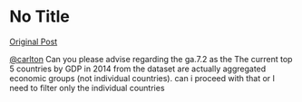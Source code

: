 # No Title

[Original Post](https://discourse.onlinedegree.iitm.ac.in/t/169888/20)

<p><a class="mention" href="/u/carlton">@carlton</a>   Can you please advise regarding the ga.7.2 as the The current top 5 countries by GDP in 2014 from the dataset are actually aggregated economic groups (not individual countries). can i proceed with that or I need to filter only the individual countries</p>